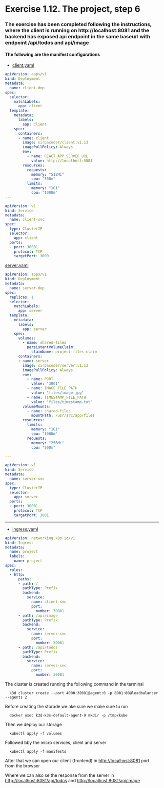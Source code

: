 # Exercise 1.12. The project, step 6

### The exercise has been completed following the instructions, where the client is running on http://localhost:8081 and the backend has exposed api endpoint in the same baseurl with endpoint /api/todos and api/image

#### The following are the manifest configurations

- [client.yaml](./manifests/client.yaml)
```yaml
apiVersion: apps/v1
kind: Deployment
metadata:
  name: client-dep
spec:
  selector:
    matchLabels:
      app: client
  template:
    metadata:
      labels:
        app: client
    spec:
      containers:
      - name: client
        image: sirpacoder/client:v1.13
        imagePullPolicy: Always
        env:
          - name: REACT_APP_SERVER_URL
            value: http://localhost:8081
        resources:
          requests:
            memory: "512Mi"
            cpu: "500m"
          limits:
            memory: "1Gi"
            cpu: "1000m"
---

apiVersion: v1
kind: Service
metadata:
  name: client-svc
spec:
  type: ClusterIP
  selector:
    app: client
  ports:
  - port: 30081
    protocol: TCP
    targetPort: 3000
```

[server.yaml](./manifests/server.yaml)
```yaml
apiVersion: apps/v1
kind: Deployment
metadata:
  name: server-dep
spec:
  replicas: 1
  selector:
    matchLabels:
      app: server
  template:
    metadata:
      labels:
        app: server
    spec:
      volumes:
        - name: shared-files
          persistentVolumeClaim:
            claimName: project-files-claim
      containers:
      - name: server
        image: sirpacoder/server:v1.13
        imagePullPolicy: Always
        env:
          - name: PORT
            value: "3001"
          - name: IMAGE_FILE_PATH
            value: "files/image.jpg"
          - name: TIMESTAMP_FILE_PATH
            value: "files/timestamp.txt"
        volumeMounts:
          - name: shared-files
            mountPath: /usr/src/app/files
        resources:
          limits:
            memory: "1Gi"
            cpu: "1000m"
          requests:
            memory: "256Mi"
            cpu: "500m"

---

apiVersion: v1
kind: Service
metadata:
  name: server-svc
spec:
  type: ClusterIP
  selector:
    app: server
  ports:
  - port: 30081
    protocol: TCP
    targetPort: 3001
```
___
- [ingress.yaml](./manifests/ingress.yaml)
```yaml
apiVersion: networking.k8s.io/v1
kind: Ingress
metadata:
  name: project
  labels:
    name: project
spec:
  rules:
  - http:
      paths:
      - path: /
        pathType: Prefix
        backend:
          service:
            name: client-svc
            port:
              number: 30081
      - path: /api/image
        pathType: Prefix
        backend:
          service:
            name: server-svc
            port:
              number: 30081
      - path: /api/todos
        pathType: Prefix
        backend:
          service:
            name: server-svc
            port:
              number: 30081

```
The cluster is created running the following command in the terminal
```shell
  k3d cluster create --port 4000:30081@agent:0 -p 8081:80@loadbalancer --agents 2
```

Before creating the storade we ake sure we make sure tu run
```shell
  docker exec k3d-k3s-default-agent-0 mkdir -p /tmp/kube
```
Then we deploy our storage
```shell
  kubectl apply -f volumes
```

Followed bby the micro services, client and server 
```shell
  kubectl apply -f manifests
```

After that we can open our client (frontend) in [http://localhost:8081](http://localhost:8081) port from the browser

Where we can also se the response from the server in [http://localhost:8081/api/todos](http://localhost:8081/api/todos) and [http://localhost:8081/api/image](http://localhost:8081/api/image)


